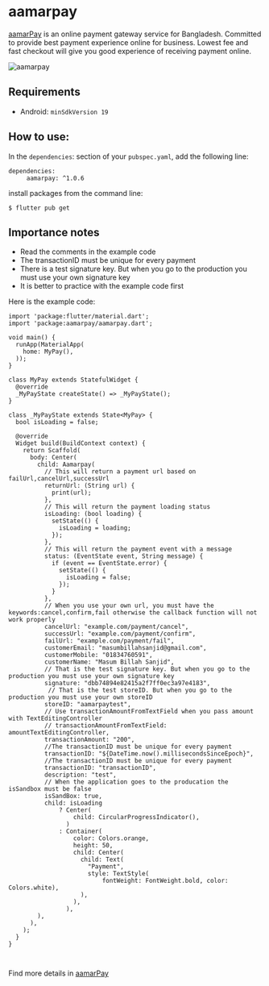 # aamarpay

[aamarPay](https://aamarpay.com/) is an online payment gateway service for Bangladesh. Committed to provide best payment experience online for business. Lowest fee and fast checkout will give you good experience of receiving payment online.

![aamarpay](https://i.imgur.com/lAiUw6j.png)

## Requirements 

- Android: `minSdkVersion 19` 
## How to use: 
In the `dependencies`: section of your `pubspec.yaml`, add the following line:
```
dependencies:
     aamarpay: ^1.0.6
```
install packages from the command line:

```
$ flutter pub get
```
## Importance notes
- Read the comments in the example code
- The transactionID must be unique for every payment 
- There is a test signature key. But when you go to the production you must use your own signature key 
- It is better to practice with the example code first

Here is the example code:
```
import 'package:flutter/material.dart';
import 'package:aamarpay/aamarpay.dart';

void main() {
  runApp(MaterialApp(
    home: MyPay(),
  ));
}

class MyPay extends StatefulWidget {
  @override
  _MyPayState createState() => _MyPayState();
}

class _MyPayState extends State<MyPay> {
  bool isLoading = false;

  @override
  Widget build(BuildContext context) {
    return Scaffold(
      body: Center(
        child: Aamarpay(
          // This will return a payment url based on failUrl,cancelUrl,successUrl
          returnUrl: (String url) {
            print(url);
          },
          // This will return the payment loading status
          isLoading: (bool loading) {
            setState(() {
              isLoading = loading;
            });
          },
          // This will return the payment event with a message
          status: (EventState event, String message) {
            if (event == EventState.error) {
              setState(() {
                isLoading = false;
              });
            }
          },
          // When you use your own url, you must have the keywords:cancel,confirm,fail otherwise the callback function will not work properly
          cancelUrl: "example.com/payment/cancel",
          successUrl: "example.com/payment/confirm",
          failUrl: "example.com/payment/fail",
          customerEmail: "masumbillahsanjid@gmail.com",
          customerMobile: "01834760591",
          customerName: "Masum Billah Sanjid",
          // That is the test signature key. But when you go to the production you must use your own signature key
          signature: "dbb74894e82415a2f7ff0ec3a97e4183",
           // That is the test storeID. But when you go to the production you must use your own storeID 
          storeID: "aamarpaytest", 
          // Use transactionAmountFromTextField when you pass amount with TextEditingController
          // transactionAmountFromTextField: amountTextEditingController,
          transactionAmount: "200",
          //The transactionID must be unique for every payment
          transactionID: "${DateTime.now().millisecondsSinceEpoch}",
          //The transactionID must be unique for every payment 
          transactionID: "transactionID",
          description: "test",
          // When the application goes to the producation the isSandbox must be false
          isSandBox: true,
          child: isLoading
              ? Center(
                  child: CircularProgressIndicator(),
                )
              : Container(
                  color: Colors.orange,
                  height: 50,
                  child: Center(
                    child: Text(
                      "Payment",
                      style: TextStyle(
                          fontWeight: FontWeight.bold, color: Colors.white),
                    ),
                  ),
                ),
        ),
      ),
    );
  }
}



```




Find more details in [aamarPay](https://aamarpay.com/) 
